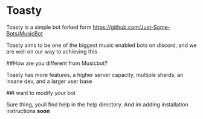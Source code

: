 # Toasty

Toasty is a simple bot forked form https://github.com/Just-Some-Bots/MusicBot

Toasty aims to be one of the biggest music enabled bots on discord, and we are well on our way to achieving this

##How are you different from Musicbot?


Toasty has more features, a higher server capacity, multiple shards, an insane dev, and a larger user base


##I want to modify your bot


Sure thing, youll find help in the help directory. And im adding installation instructions **soon**
